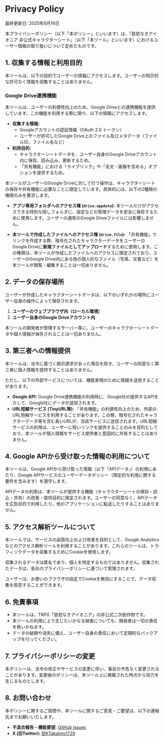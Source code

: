 # Privacy Policy

最終更新日: 2025年6月16日

本プライバシーポリシー（以下「本ポリシー」といいます）は、「慈悲なきアイオニア 非公式キャラクターシート」（以下「本ツール」といいます）におけるユーザー情報の取り扱いについて定めたものです。

## 1. 収集する情報と利用目的

本ツールは、以下の目的でユーザーの情報にアクセスします。ユーザーの明示的な許可なく情報を収集することはありません。

### Google Drive連携機能

本ツールは、ユーザーの利便性向上のため、Google Driveとの連携機能を提供しています。この機能を利用する際に限り、以下の情報にアクセスします。

* **収集する情報:**
    * Googleアカウントの認証情報（OAuth 2.0 トークン）
    * ユーザーが許可したGoogle Drive上のファイル及びメタデータ（ファイルID、ファイル名など）
* **利用目的:**
    * キャラクターシートデータを、ユーザー自身のGoogle Driveアカウント内に保存、読み込み、更新するため。
    * 「共有機能」における「ライブリンク」や「全文・画像を含める」オプションを提供するため。

本ツールがユーザーのGoogle Driveに対して行う操作は、キャラクターシートの保存や共有機能に必要なことに限定しています。具体的には、以下の2種類の権限のみを要求します。

* **アプリ専用フォルダへのアクセス権 (`drive.appdata`):**
    本ツールだけがアクセスできる特別な隠しフォルダに、設定などの管理データを安全に保存するために使用します。ユーザーの通常のGoogle Driveファイルには影響しません。

* **本ツールで作成したファイルへのアクセス権 (`drive.file`):**
    「共有機能」でリンクを作成する際、暗号化されたキャラクターデータをユーザーのGoogle Driveに**新規ファイルとしてアップロード**するために使用します。この権限は、本ツールが作成したファイルへのアクセスに限定されており、ユーザーのGoogle Drive内にある他の個人的なファイル（写真、文書など）を本ツールが閲覧・編集することは一切ありません。

## 2. データの保存場所

ユーザーが作成したキャラクターシートデータは、以下のいずれかの場所にユーザー自身の操作によって保存されます。

1.  **ユーザーのウェブブラウザ内（ローカル環境）**
2.  **ユーザー自身のGoogle Driveアカウント内**

本ツールの開発者が管理するサーバー等に、ユーザーのキャラクターシートデータや個人情報が保存されることは一切ありません。

## 3. 第三者への情報提供

本ツールは、法令に基づく開示請求があった場合を除き、ユーザーの同意なく第三者に個人情報を提供することはありません。

ただし、以下の外部サービスについては、機能実現のために情報を送信することがあります。

* **Google API:** Google Drive連携機能の利用時に、Google社の提供するAPIを介して、Google社にデータが送信されます。
* **URL短縮サービス (TinyURL等):** 「共有機能」の利便性向上のため、外部のURL短縮サービスを利用することがあります。この際、暗号化されたキャラクターデータ等を含む長いURLが、当該サービスに送信されます。URL短縮サービスの利用は、ユーザーに短いリンクを提供することのみを目的としており、本ツールが個人情報をサービス提供者と意図的に共有することはありません。

## 4. Google APIから受け取った情報の利用について

本ツールは、Google APIから受け取った情報（以下「APIデータ」）の利用にあたり、Google APIサービスのユーザーデータポリシー（限定的な利用に関する要件を含みます）を遵守します。

APIデータの利用は、本ツールが提供する機能（キャラクターシートの保存・読込・共有）の改善・提供目的に限定されます。ユーザーの同意なく、APIデータを広告目的で利用したり、他のアプリケーションに転送したりすることはありません。

## 5. アクセス解析ツールについて

本ツールでは、サービスの品質向上および改善を目的として、Google Analyticsなどのアクセス解析ツールを利用することがあります。これらのツールは、トラフィックデータを収集するためにCookieを使用します。

収集されるデータは匿名であり、個人を特定するものではありません。収集されたデータは、各社のプライバシーポリシーに基づいて管理されます。

ユーザーは、お使いのブラウザの設定でCookieを無効にすることで、データ収集を拒否することができます。

## 6. 免責事項

* 本ツールは、TRPG「慈悲なきアイオニア」の非公式二次創作物です。
* 本ツールの利用により生じたいかなる損害についても、開発者は一切の責任を負いかねます。
* データの破損や消失に備え、ユーザー自身の責任において定期的なバックアップを行ってください。

## 7. プライバシーポリシーの変更

本ポリシーは、法令の改正やサービスの変更に伴い、事前の予告なく変更されることがあります。変更後のポリシーは、本ツール上に掲載された時点から効力を生じるものとします。

## 8. お問い合わせ

本ポリシーに関するご質問や、本ツールに関するご意見・ご要望は、以下の連絡先までお願いいたします。

* **不具合報告・機能要望:** [GitHub Issues](https://github.com/ktakahiro1729/aioniacs/issues)
* **X (旧Twitter):** [@KTakahiro1729](https://twitter.com/KTakahiro1729)
